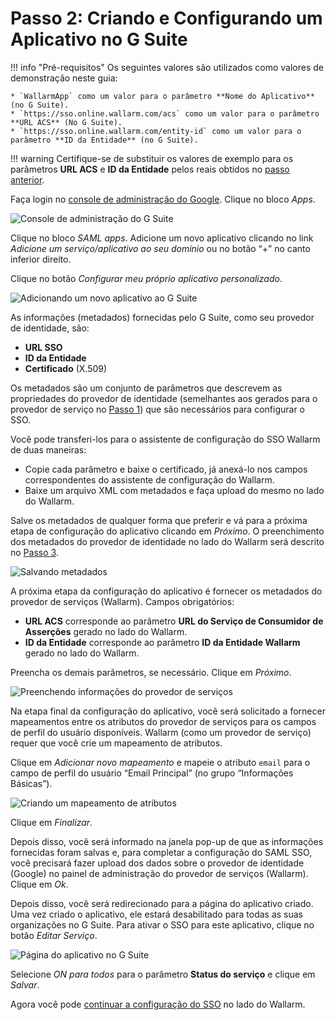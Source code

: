 # Passo 2: Criando e Configurando um Aplicativo no G Suite

[img-gsuite-console]:       ../../../../images/admin-guides/configuration-guides/sso/gsuite/gsuite-console.png
[img-gsuite-add-app]:       ../../../../images/admin-guides/configuration-guides/sso/gsuite/gsuite-add-app.png
[img-fetch-metadata]:       ../../../../images/admin-guides/configuration-guides/sso/gsuite/gsuite-fetch-metadata.png
[img-fill-in-sp-data]:      ../../../../images/admin-guides/configuration-guides/sso/gsuite/gsuite-fill-in-sp-data.png
[img-app-page]:             ../../../../images/admin-guides/configuration-guides/sso/gsuite/gsuite-app-page.png
[img-create-attr-mapping]:  ../../../../images/admin-guides/configuration-guides/sso/gsuite/gsuite-attr-mapping.png

[doc-setup-sp]:             setup-sp.md
[doc-metadata-transfer]:    metadata-transfer.md

[link-gsuite-adm-console]:  https://admin.google.com

!!! info "Pré-requisitos"
    Os seguintes valores são utilizados como valores de demonstração neste guia:

    * `WallarmApp` como um valor para o parâmetro **Nome do Aplicativo** (no G Suite).
    * `https://sso.online.wallarm.com/acs` como um valor para o parâmetro **URL ACS** (No G Suite).
    * `https://sso.online.wallarm.com/entity-id` como um valor para o parâmetro **ID da Entidade** (no G Suite).

!!! warning
    Certifique-se de substituir os valores de exemplo para os parâmetros **URL ACS** e **ID da Entidade** pelos reais obtidos no [passo anterior][doc-setup-sp].

Faça login no [console de administração do Google][link-gsuite-adm-console]. Clique no bloco *Apps*.

![Console de administração do G Suite][img-gsuite-console]

Clique no bloco *SAML apps*. Adicione um novo aplicativo clicando no link *Adicione um serviço/aplicativo ao seu domínio* ou no botão “+” no canto inferior direito.

Clique no botão *Configurar meu próprio aplicativo personalizado*.

![Adicionando um novo aplicativo ao G Suite][img-gsuite-add-app]

As informações (metadados) fornecidas pelo G Suite, como seu provedor de identidade, são:
*   **URL SSO**
*   **ID da Entidade**
*   **Certificado** (X.509)

Os metadados são um conjunto de parâmetros que descrevem as propriedades do provedor de identidade (semelhantes aos gerados para o provedor de serviço no [Passo 1][doc-setup-sp]) que são necessários para configurar o SSO.

Você pode transferi-los para o assistente de configuração do SSO Wallarm de duas maneiras:
*   Copie cada parâmetro e baixe o certificado, já anexá-lo nos campos correspondentes do assistente de configuração do Wallarm.
*   Baixe um arquivo XML com metadados e faça upload do mesmo no lado do Wallarm.

Salve os metadados de qualquer forma que preferir e vá para a próxima etapa de configuração do aplicativo clicando em *Próximo*. O preenchimento dos metadados do provedor de identidade no lado do Wallarm será descrito no [Passo 3][doc-metadata-transfer].

![Salvando metadados][img-fetch-metadata]

A próxima etapa da configuração do aplicativo é fornecer os metadados do provedor de serviços (Wallarm). Campos obrigatórios:
*   **URL ACS** corresponde ao parâmetro **URL do Serviço de Consumidor de Asserções** gerado no lado do Wallarm.
*   **ID da Entidade** corresponde ao parâmetro **ID da Entidade Wallarm** gerado no lado do Wallarm.

Preencha os demais parâmetros, se necessário. Clique em *Próximo*.

![Preenchendo informações do provedor de serviços][img-fill-in-sp-data]

Na etapa final da configuração do aplicativo, você será solicitado a fornecer mapeamentos entre os atributos do provedor de serviços para os campos de perfil do usuário disponíveis. Wallarm (como um provedor de serviço) requer que você crie um mapeamento de atributos.

Clique em *Adicionar novo mapeamento* e mapeie o atributo `email` para o campo de perfil do usuário “Email Principal” (no grupo “Informações Básicas”).

![Criando um mapeamento de atributos][img-create-attr-mapping]

Clique em *Finalizar*.

Depois disso, você será informado na janela pop-up de que as informações fornecidas foram salvas e, para completar a configuração do SAML SSO, você precisará fazer upload dos dados sobre o provedor de identidade (Google) no painel de administração do provedor de serviços (Wallarm). Clique em *Ok*.

Depois disso, você será redirecionado para a página do aplicativo criado.
Uma vez criado o aplicativo, ele estará desabilitado para todas as suas organizações no G Suite. Para ativar o SSO para este aplicativo, clique no botão *Editar Serviço*.

![Página do aplicativo no G Suite][img-app-page]

Selecione *ON para todos* para o parâmetro **Status do serviço** e clique em *Salvar*.

Agora você pode [continuar a configuração do SSO][doc-metadata-transfer] no lado do Wallarm.
